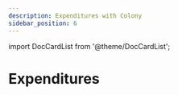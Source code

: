 ```yaml
---
description: Expenditures with Colony
sidebar_position: 6
---
```


import DocCardList from '@theme/DocCardList';

# Expenditures

<DocCardList />